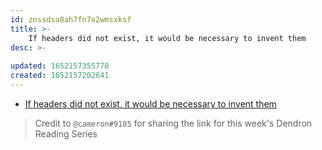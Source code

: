 ```yaml
---
id: znssdsa8ah7fn7o2wmsxksf
title: >-
    If headers did not exist, it would be necessary to invent them
desc: >-
    
updated: 1652157355778
created: 1652157202641
---
```



- [If headers did not exist, it would be necessary to invent them](https://subconscious.substack.com/p/if-headers-did-not-exist-it-would?s=r)

> Credit to `@cameron#9185` for sharing the link for this week's Dendron Reading Series

